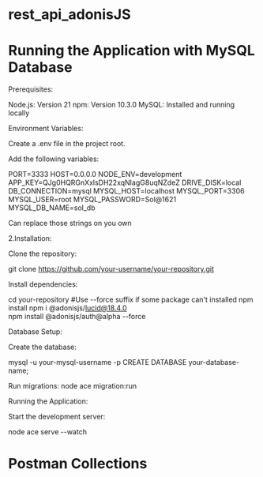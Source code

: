 # rest_api_adonisJS

# Running the Application with MySQL Database

Prerequisites:

Node.js: Version 21
npm: Version 10.3.0
MySQL: Installed and running locally

Environment Variables:

Create a .env file in the project root.

Add the following variables:

PORT=3333
HOST=0.0.0.0
NODE_ENV=development
APP_KEY=QJg0HQRGnXxlsDH22xqNIagG8uqNZdeZ
DRIVE_DISK=local
DB_CONNECTION=mysql
MYSQL_HOST=localhost
MYSQL_PORT=3306
MYSQL_USER=root
MYSQL_PASSWORD=Sol@1621
MYSQL_DB_NAME=sol_db

Can replace those strings on you own





2.Installation:

Clone the repository:

git clone https://github.com/your-username/your-repository.git

Install dependencies:

cd your-repository
#Use --force suffix if some package can't installed
npm install
npm i @adonisjs/lucid@18.4.0    
npm install @adonisjs/auth@alpha --force   




Database Setup:

Create the database:

mysql -u your-mysql-username -p
CREATE DATABASE your-database-name;

Run migrations:
node ace migration:run



Running the Application:

Start the development server:

node ace serve --watch





# Postman Collections
